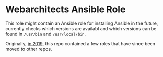 # Webarchitects Ansible Role

This role might contain an Ansible role for installing Ansible in the future, currently checks which versions are availabl and which versions can be found in `/usr/bin` and `/usr/local/bin`.

Originally, [in 2019](https://git.coop/webarch/ansible/-/tree/archive2019), this repo contained a few roles that have since been moved to other repos.
